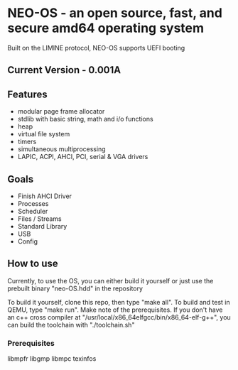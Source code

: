 # NEO-OS - an open source, fast, and secure amd64 operating system

Built on the LIMINE protocol, NEO-OS supports UEFI booting

## Current Version - 0.001A

## Features

* modular page frame allocator
* stdlib with basic string, math and i/o functions
* heap
* virtual file system
* timers
* simultaneous multiprocessing
* LAPIC, ACPI, AHCI, PCI, serial & VGA drivers

## Goals

* Finish AHCI Driver
* Processes
* Scheduler
* Files / Streams
* Standard Library
* USB
* Config

## How to use

Currently, to use the OS, you can either build it yourself or just use the prebuilt binary "neo-OS.hdd" in the repository

To build it yourself, clone this repo, then type "make all". To build and test in QEMU, type "make run". Make note of the prerequisites. If you don't have an c++ cross compiler at "/usr/local/x86_64elfgcc/bin/x86_64-elf-g++", you can build the toolchain with "./toolchain.sh"

### Prerequisites

libmpfr
libgmp
libmpc
texinfos